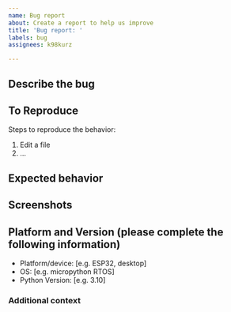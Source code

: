 ```yaml
---
name: Bug report
about: Create a report to help us improve
title: 'Bug report: '
labels: bug
assignees: k98kurz

---
```


## Describe the bug

<!-- A clear and concise description of what the bug is. -->

## To Reproduce

Steps to reproduce the behavior:
1. Edit a file
2. ...

## Expected behavior

<!-- A clear and concise description of what you expected to happen. -->

## Screenshots

<!-- If applicable, add screenshots to help explain your problem. -->

## Platform and Version (please complete the following information)

- Platform/device: [e.g. ESP32, desktop]
- OS: [e.g. micropython RTOS]
- Python Version: [e.g. 3.10]

### Additional context

<!-- Add any other context about the problem here. -->
